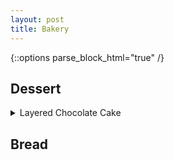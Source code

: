 ```yaml
---
layout: post
title: Bakery
---
```


{::options parse_block_html="true" /}

## Dessert 

  <details><summary markdown="span">Layered Chocolate Cake</summary>
  [Original Link](https://natashaskitchen.com/classic-russian-borscht-recipe/)
  
  Chocolate Base
  
  | Ingredients |    
  | ---      | 
  | 120g dark chocolate | 
  | 30g unsalted butter |  
  | 2 tbsp milk |  
  | 4 egg whites | 
  | 1 pinch of salt | 
  | 50g sugar | 
  | 4 egg yolks | 
  | 1 tsp vanilla extract | 

  Directions:  
  1. Mix 120g dark chocolate w/ 30g unsalted butter. Melt in hot water.  
  2. Add 30 ml milk to the melted chocolate and mix to combine. 
  3. In a separate bowl, add a pinch of salt to egg whites. Whisk at high speed and slowly add 50g sugar in 3 batches. Stop when egg whites form a tip. 
  4. In another bowl, add 1 tsp vanilla extract into the egg yolks. Whisk at high speed until pale and fluffy.
  5. Add the chocolate mixture into the egg yolk mix. Fold to combine. 
  6. Fold approximately 1/3 of the egg white into the chocolate mixture. 
  7. Add the chocolate mixture into the rest of egg whites. Fold to combine. 
  8. Spread the mixture on a 10 X 15 in pan.
  9. Bake at 350F for about 20 min
  10. Wait until it cool down completely. 
  
  Chocolate Cream Filling
  
  | Ingredients |  
  | ---      |
  | 75g dark chocolate |
  | 45g heavy cream | 
  | 150g cold heavy cream | 
  | 15g sugar | 
  
  Directions:  
  1. Mix 75g dark chocolate and 45g heavy cream. Melt in hot water. Wait until it cools down.
  2. Whip 150g cold heavy cream and 15g sugar. 
  3. Add 1/3 of the whipped cream into the chocolate. Fold to combine. 
  4. Add the chocolate to the rest of the whipped cream. Fold to combine.
  
   Chocolate Syrup  
  
  | Ingredients |  
  | ---      | 
  | 1/3 cup hot water | 
  | 1 tbsp cocoa powder |  
  | 2 tbsp sugar |  
  
  Directions:  
  1. Mix to dissolve cocoa powder and sugar and let it cool down completely
  2. Cut the chocolate cake into 3 equal parts.
  3. Brush each layer with the chocolate syrup. 
  4. Assemble the chocolate cake and the cream filling. 
  5. Chill in the fridge for 1 hour. 
  
  Chocolate Glaze
   
  | Ingredients |   
  | ---      | 
  | 16g cocoa powder | 
  | 38g sugar |  
  | 28ml water | 
  | 28g heavy cream | 
  | 3g gelatin powder |  
  | 1 tbsp cold water | 
  
  Directions:  
  1. Add 1 tbsp fo cold water to the gelatin powder to bloom (10min) the gelatin.
  2. Add sugar and cocar powder in a pot. Mix and add in water, heavy cream. Mix to combine. 
  3. Bring it to a boil over medium heat. 
  4. Add bloomed gelatin into the cocoa mix while it is still hot.
  5. Sift the mix through a fine mesh and let it cool down for an hour. 
  6. Pour the chocolate glaze onto cake. 
  
  Done!
  
  

  </details>
  
## Bread



